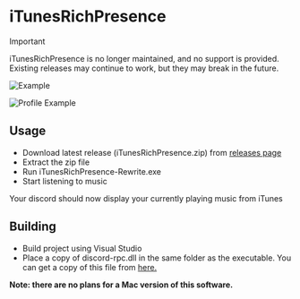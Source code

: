 # iTunesRichPresence

> [!IMPORTANT]
> iTunesRichPresence is no longer maintained, and no support is provided. Existing releases may continue to work, but they may break in the future.

![Example](example.png)

![Profile Example](example_profile.png)

## Usage

* Download latest release (iTunesRichPresence.zip) from [releases page](https://github.com/nint8835-archive/iTunesRichPresence/releases)
* Extract the zip file
* Run iTunesRichPresence-Rewrite.exe
* Start listening to music

Your discord should now display your currently playing music from iTunes

## Building

* Build project using Visual Studio
* Place a copy of discord-rpc.dll in the same folder as the executable. You can get a copy of this file from [here.](https://github.com/discordapp/discord-rpc/releases)

**Note: there are no plans for a Mac version of this software.**
